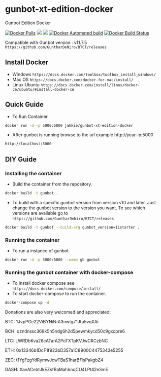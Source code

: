 # gunbot-xt-edition-docker

Gunbot Edition Docker

[![Docker Pulls](https://img.shields.io/docker/pulls/jakkie/gunbot-xt-edition-docker.svg)](https://hub.docker.com/r/jakkie/gunbot-xt-edition-docker/)
[![](https://images.microbadger.com/badges/image/jakkie/gunbot-xt-edition-docker.svg)](https://microbadger.com/images/jakkie/gunbot-xt-edition-docker "Get your own image badge on microbadger.com")
[![](https://images.microbadger.com/badges/version/jakkie/gunbot-xt-edition-docker.svg)](https://microbadger.com/images/jakkie/gunbot-xt-edition-docker "Get your own version badge on microbadger.com")
[![Docker Automated build](https://img.shields.io/docker/automated/jakkie/gunbot-xt-edition-docker.svg)](https://hub.docker.com/r/jakkie/gunbot-xt-edition-docker/)
[![Docker Build Status](https://img.shields.io/docker/build/jakkie/gunbot-xt-edition-docker.svg)](https://hub.docker.com/r/jakkie/gunbot-xt-edition-docker/)

Compatible with Gunbot version : v11.7.5
`https://github.com/GuntharDeNiro/BTCT/releases`

## Install Docker

- Windows `https://docs.docker.com/toolbox/toolbox_install_windows/`
- Mac OS `https://docs.docker.com/docker-for-mac/install/`
- Linux Ubuntu `https://docs.docker.com/install/linux/docker-ce/ubuntu/#install-docker-ce`

## Quick Guide

- To Run Container

```bash
docker run -d -p 5000:5000 jakkie/gunbot-xt-edition-docker
```

- After gunbot is running browse to the url example http://your-ip:5000

```bash
http://localhost:5000
```

## DIY Guide

### Installing the container

- Build the container from the repository.

```bash
docker build -t gunbot .
```

- To build with a specific gunbot version from version v10 and later. Just change the gunbot version to the version you want. To see which versions are available go to `https://github.com/GuntharDeNiro/BTCT/releases`

```bash
docker build -t gunbot --build-arg gunbot_version=11starter .
```

### Running the container

- To run a instance of gunbot.

```bash
docker run -d -p 5000:5000 --name gb gunbot
```

### Running the gunbot container with docker-compose

- To install docker compose see `https://docs.docker.com/compose/install/`
- To start docker-compose to run the container.

```bash
docker-compose up -d
```

Donations are also very welcomed and appreciated:

BTC: 1JvpPGe22ViBYNiNrA3nwtg71Jta5vqXAi

BCH: qzndnssc368k5h5ndg6h2d5pewmkycd50c9gxcpre6

LTC: LWRDbKva26cATarA2PoTXTpKVJwCRCzbNC

ETH: 0x13346b1DcF1f923bD357a1C8900C4475342e5255

ZEC: t1YgFzgYdRymwJcwTBaS1harBf1sPakgbZ4

DASH: XanACebtJkEZsfRaMahbnqCU4LPt42e3mE
